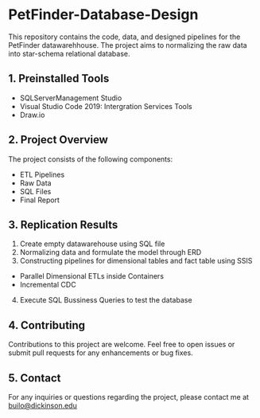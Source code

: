 # PetFinder-Database-Design
This repository contains the code, data, and designed pipelines for the PetFinder datawarehhouse. The project aims to normalizing the raw data into star-schema relational database.

## 1. Preinstalled Tools
- SQLServerManagement Studio
- Visual Studio Code 2019: Intergration Services Tools
- Draw.io

## 2. Project Overview
The project consists of the following components:
- ETL Pipelines
- Raw Data
- SQL Files
- Final Report

## 3. Replication Results
1) Create empty datawarehouse using SQL file 
2) Normalizing data and formulate the model through ERD
3) Constructing pipelines for dimensional tables and fact table using SSIS
+ Parallel Dimensional ETLs inside Containers
+ Incremental CDC
4) Execute SQL Bussiness Queries to test the database

## 4. Contributing
Contributions to this project are welcome. Feel free to open issues or submit pull requests for any enhancements or bug fixes.

## 5. Contact
For any inquiries or questions regarding the project, please contact me at builo@dickinson.edu
